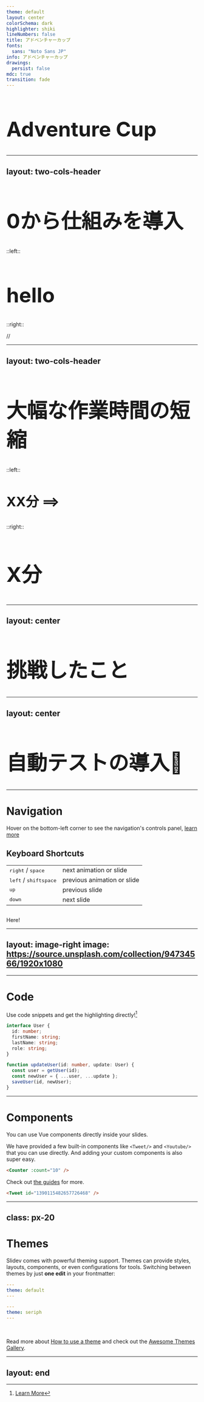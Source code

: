 ```yaml
---
theme: default
layout: center
colorSchema: dark
highlighter: shiki
lineNumbers: false
title: アドベンチャーカップ
fonts:
  sans: "Noto Sans JP"
info: アドベンチャーカップ
drawings:
  persist: false
mdc: true
transition: fade
---
```



<h1 class="h1">Adventure Cup</h1>

<style>
.h1 {
  font-size: 5vw;
}
</style>


---
layout: two-cols-header
---

<h1 class="h1 text-center">0から仕組みを導入</h1>

::left::
<v-click>
  <h1 class="h1">hello</h1>
</v-click>


::right::
<div v-click>
  //
</div>

<style>
.h1 {
  font-size: 5vw;
}
</style>


---
layout: two-cols-header
---

<h1 class="h1 text-center">大幅な作業時間の短縮</h1>

::left::
<v-click>
  <div class="text-right">
    <h3 class="h3">XX分 <span class="ml-30">==></span> </h3>
  </div>
</v-click>

::right::
<div v-click class="text-center">
  <h2 class="h1 ">X分</h2>
</div>

<style>
.h1 {
  font-size: 4.8vw;
}

.h3 {
  font-size: 3.6vw;
}
</style>

---
layout: center
---

<h1 class="h1">挑戦したこと</h1>

<style>
.h1 {
  font-size: 4.8vw;
}
</style>

---
layout: center
---

<h1 class="h1">自動テストの導入👏</h1>


<style>
.h1 {
  font-size: 5.6vw;
  font-weight: bold
}
</style>
<!-- <img
  src="/images/top.png"
  alt="コーポレートサイトのメインビジュアル"
/> -->
---

# Navigation

Hover on the bottom-left corner to see the navigation's controls panel, [learn more](https://sli.dev/guide/navigation.html)

## Keyboard Shortcuts

|                                                    |                             |
| -------------------------------------------------- | --------------------------- |
| <kbd>right</kbd> / <kbd>space</kbd>                | next animation or slide     |
| <kbd>left</kbd> / <kbd>shift</kbd><kbd>space</kbd> | previous animation or slide |
| <kbd>up</kbd>                                      | previous slide              |
| <kbd>down</kbd>                                    | next slide                  |

<!-- https://sli.dev/guide/animations.html#click-animations -->

<img
  v-click
  class="absolute -bottom-9 -left-7 w-80 opacity-50"
  src="https://sli.dev/assets/arrow-bottom-left.svg"
  alt=""
/>

<p v-after class="absolute bottom-23 left-45 opacity-30 transform -rotate-10">Here!</p>

---
layout: image-right
image: https://source.unsplash.com/collection/94734566/1920x1080
---

---

# Code

Use code snippets and get the highlighting directly![^1]

```ts {all|2|1-6|9|all}
interface User {
  id: number;
  firstName: string;
  lastName: string;
  role: string;
}

function updateUser(id: number, update: User) {
  const user = getUser(id);
  const newUser = { ...user, ...update };
  saveUser(id, newUser);
}
```

<arrow v-click="[3, 4]" x1="400" y1="420" x2="230" y2="330" color="#564" width="3" arrowSize="1" />

[^1]: [Learn More](https://sli.dev/guide/syntax.html#line-highlighting)

<style>
.footnotes-sep {
  @apply mt-20 opacity-10;
}
.footnotes {
  @apply text-sm opacity-75;
}
.footnote-backref {
  display: none;
}
</style>

---

# Components

<div grid="~ cols-2 gap-4">
<div>

You can use Vue components directly inside your slides.

We have provided a few built-in components like `<Tweet/>` and `<Youtube/>` that you can use directly. And adding your custom components is also super easy.

```html
<Counter :count="10" />
```

<!-- ./components/Counter.vue -->
<Counter :count="10" m="t-4" />

Check out [the guides](https://sli.dev/builtin/components.html) for more.

</div>
<div>

```html
<Tweet id="1390115482657726468" />
```

<Tweet id="1390115482657726468" scale="0.65" />

</div>
</div>

<!--
Presenter note with **bold**, *italic*, and ~~striked~~ text.

Also, HTML elements are valid:
<div class="flex w-full">
  <span style="flex-grow: 1;">Left content</span>
  <span>Right content</span>
</div>
-->

---
class: px-20
---

# Themes

Slidev comes with powerful theming support. Themes can provide styles, layouts, components, or even configurations for tools. Switching between themes by just **one edit** in your frontmatter:

<div grid="~ cols-2 gap-2" m="-t-2">

```yaml
---
theme: default
---
```

```yaml
---
theme: seriph
---
```

<img border="rounded" src="https://github.com/slidevjs/themes/blob/main/screenshots/theme-default/01.png?raw=true" alt="">

<img border="rounded" src="https://github.com/slidevjs/themes/blob/main/screenshots/theme-seriph/01.png?raw=true" alt="">

</div>

Read more about [How to use a theme](https://sli.dev/themes/use.html) and
check out the [Awesome Themes Gallery](https://sli.dev/themes/gallery.html).

---
layout: end
---
